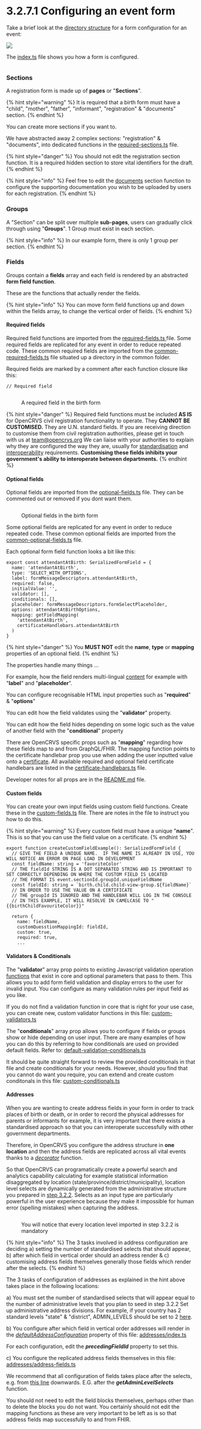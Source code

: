 # 3.2.7.1 Configuring an event form

Take a brief look at the [directory structure](https://github.com/opencrvs/opencrvs-countryconfig/tree/develop/src/form/birth) for a form configuration for an event:

![](<../../../../.gitbook/assets/Screenshot 2023-09-07 at 16.42.23.png>)

The [index.ts](https://github.com/opencrvs/opencrvs-countryconfig/blob/develop/src/form/birth/index.ts) file shows you how a form is configured.

<figure><img src="../../../../.gitbook/assets/Screenshot 2023-09-07 at 18.33.46.png" alt=""><figcaption></figcaption></figure>

### Sections

A registration form is made up of **pages** or "**Sections**". &#x20;

{% hint style="warning" %}
It is required that a birth form must have a "child", "mother", "father", "informant", "registration" & "documents" section.
{% endhint %}

You can create more sections if you want to.

We have abstracted away 2 complex sections: "registration" & "documents", into dedicated functions in the [required-sections.ts](https://github.com/opencrvs/opencrvs-countryconfig/blob/develop/src/form/birth/required-sections.ts) file.

{% hint style="danger" %}
You should not edit the registration section function.  It is a required hidden section to store vital identifiers for the draft.
{% endhint %}

{% hint style="info" %}
Feel free to edit the [documents](https://github.com/opencrvs/opencrvs-countryconfig/blob/551e864ab59d59ae2e65eec8d1d0d9651ae0a3d7/src/form/birth/required-sections.ts#L38) section function to configure the supporting documentation you wish to be uploaded by users for each registration.
{% endhint %}



### Groups

A "Section" can be split over multiple **sub-pages**, users can gradually click through using "**Groups**".  1 Group must exist in each section. &#x20;

{% hint style="info" %}
In our example form, there is only 1 group per section.
{% endhint %}



### Fields

Groups contain a **fields** array and each field is rendered by an abstracted **form field function**. &#x20;

These are the functions that actually render the fields. &#x20;

{% hint style="info" %}
You can move form field functions up and down within the fields array, to change the vertical order of fields.
{% endhint %}

#### Required fields

Required field functions are imported from the [required-fields.ts ](https://github.com/opencrvs/opencrvs-countryconfig/blob/develop/src/form/birth/required-fields.ts)file.   Some required fields are replicated for any event in order to reduce repeated code. These common required fields are imported from the [common-required-fields.ts](https://github.com/opencrvs/opencrvs-countryconfig/blob/develop/src/form/common/common-required-fields.ts) file situated up a directory in the common folder.

Required fields are marked by a comment after each function closure like this:

```
// Required field
```

<figure><img src="../../../../.gitbook/assets/Screenshot 2023-09-07 at 18.35.30.png" alt=""><figcaption><p>A required field in the birth form</p></figcaption></figure>

{% hint style="danger" %}
Required field functions must be included **AS IS** for OpenCRVS civil registration functionality to operate.  They **CANNOT** **BE CUSTOMISED.**  They are U.N. standard fields.  If you are receiving direction to customise them from civil registration authorities, please get in touch with us at [team@opencrvs.org](mailto:team@opencrvs.org)  We can liaise with your authorities to explain why they are configured the way they are, usually for [standardisation](../../../../technology/standards/) and [interoperability](../../../../technology/interoperability/) requirements.  **Customising these fields inhibits your government's ability to interoperate between departments.**
{% endhint %}

#### Optional fields

Optional fields are imported from the [optional-fields.ts](https://github.com/opencrvs/opencrvs-countryconfig/blob/develop/src/form/birth/optional-fields.ts) file.  They can be commented out or removed if you dont want them.

<figure><img src="../../../../.gitbook/assets/Screenshot 2023-09-07 at 18.36.36.png" alt=""><figcaption><p>Optional fields in the birth form</p></figcaption></figure>

Some optional fields are replicated for any event in order to reduce repeated code. These common optional fields are imported from the [common-optional-fields.ts](https://github.com/opencrvs/opencrvs-countryconfig/blob/develop/src/form/common/common-optional-fields.ts) file.

Each optional form field function looks a bit like this:

```
export const attendantAtBirth: SerializedFormField = {
  name: 'attendantAtBirth',
  type: 'SELECT_WITH_OPTIONS',
  label: formMessageDescriptors.attendantAtBirth,
  required: false,
  initialValue: '',
  validator: [],
  conditionals: [],
  placeholder: formMessageDescriptors.formSelectPlaceholder,
  options: attendantAtBirthOptions,
  mapping: getFieldMapping(
    'attendantAtBirth',
    certificateHandlebars.attendantAtBirth
  )
}
```

{% hint style="danger" %}
You **MUST NOT** edit the **name**, **type** or **mapping** properties of an optional field.
{% endhint %}

The properties handle many things ...

For example, how the field renders multi-lingual [content](../3.2.9-countryconfig-apis-explained/3.2.9.1-managing-language-content.md) for example with "**label**" and "**placeholder**".

You can configure recognisable HTML input properties such as "**required**" & "**options**"

You can edit how the field validates using the "**validator**" property.&#x20;

You can edit how the field hides depending on some logic such as the value of another field with the "**conditional**" property

There are OpenCRVS specific props such as "**mapping**" regarding how these fields map to and from GraphQL/FHIR.  The mapping function points to the certificate handlebar prop you use when adding the user inputted value onto a [certificate](../3.2.6-configure-certificate-templates.md).  All available required and optional field certificate handlebars are listed in the [certificate-handlebars.ts](https://github.com/opencrvs/opencrvs-countryconfig/blob/develop/src/form/birth/certificate-handlebars.ts) file.

Developer notes for all props are in the [README.md](https://github.com/opencrvs/opencrvs-countryconfig/blob/develop/src/form/README.md) file.

#### Custom fields

You can create your own input fields using custom field functions.  Create these in the [custom-fields.ts](https://github.com/opencrvs/opencrvs-countryconfig/blob/develop/src/form/custom-fields.ts) file.  There are notes in the file to instruct you how to do this.

{% hint style="warning" %}
Every custom field must have a unique "**name**".  This is so that you can use the field value on a certificate.
{% endhint %}

```
export function createCustomFieldExample(): SerializedFormField {
  // GIVE THE FIELD A UNIQUE NAME.  IF THE NAME IS ALREADY IN USE, YOU WILL NOTICE AN ERROR ON PAGE LOAD IN DEVELOPMENT
  const fieldName: string = 'favoriteColor'
  // THE fieldId STRING IS A DOT SEPARATED STRING AND IS IMPORTANT TO SET CORRECTLY DEPENDING ON WHERE THE CUSTOM FIELD IS LOCATED
  // THE FORMAT IS event.sectionId.groupId.uniqueFieldName
  const fieldId: string = `birth.child.child-view-group.${fieldName}`
  // IN ORDER TO USE THE VALUE ON A CERTIFICATE
  // THE groupId IS IGNORED AND THE HANDLEBAR WILL LOG IN THE CONSOLE
  // IN THIS EXAMPLE, IT WILL RESOLVE IN CAMELCASE TO "{{birthChildFavouriteColor}}"

  return {
    name: fieldName,
    customQuesstionMappingId: fieldId,
    custom: true,
    required: true,
    ...
```



#### Validators & Conditionals

The "**validator**" array prop points to existing Javascript validation operation [functions](https://github.com/opencrvs/opencrvs-core/blob/e34fe4b99616817d66402d4933172735515d4a76/packages/client/src/utils/validate.ts#L58) that exist in core and optional parameters that pass to them. This allows you to add form field validation and display errors to the user for invalid input.  You can configure as many validation rules per input field as you like.

&#x20;If you do not find a validation function in core that is right for your use case, you can create new, custom validator functions in this file: [custom-validators.ts](https://github.com/opencrvs/opencrvs-countryconfig/blob/develop/src/form/common/custom-validation-conditionals/custom-validators.ts)

The "**conditionals**" array prop allows you to configure if fields or groups show or hide depending on user input.  There are many examples of how you can do this by referring to how conditionals are used on provided default fields.  Refer to: [default-validation-conditionals.ts](https://github.com/opencrvs/opencrvs-countryconfig/blob/develop/src/form/common/default-validation-conditionals.ts)

It should be quite straight forward to review the provided conditionals in that file and create conditionals for your needs.  However, should you find that you cannot do want you require, you can extend and create custom conditonals in this file: [custom-conditionals.ts](https://github.com/opencrvs/opencrvs-countryconfig/blob/develop/src/form/common/custom-validation-conditionals/custom-conditionals.ts)



#### Addresses

When you are wanting to create address fields in your form in order to track places of birth or death, or in order to record the physical addresses for parents or informants for example, it is very important that there exists a standardised approach so that you can interoperate successfully with other government departments.

Therefore, in OpenCRVS you configure the address structure in **one location** and then the address fields are replicated across all vital events thanks to a [_decorator_](https://github.com/opencrvs/opencrvs-countryconfig/blob/93a58dd80867e8613c12b9767ea7b4ca80953929/src/form/index.ts#L55) function.

So that OpenCRVS can programatically create a powerful search and analytics capability calculating for example statistical information disaggregated by location (state/province/district/municipality), location level selects are dynamically generated from the administrative structure you prepared in [step 3.2.2](../3.2.2-set-up-administrative-address-divisions/).  Selects as an input type are particularly powerful in the user experience because they make it impossible for human error (spelling mistakes) when capturing the address.

<figure><img src="../../../../.gitbook/assets/Screenshot 2023-09-12 at 11.05.05.png" alt=""><figcaption><p>You will notice that every location level imported in step 3.2.2 is mandatory</p></figcaption></figure>

{% hint style="info" %}
The 3 tasks involved in address configuration are deciding a) setting the number of standardised selects that should appear, b) after which field in vertical order should an address render & c) customising address fields themselves generally those fields which render after the selects.
{% endhint %}

The 3 tasks of configuration of addresses as explained in the hint above takes place in the following locations:

a) You must set the number of standardised selects that will appear equal to the number of administrative levels that you plan to seed in step 3.2.2 Set up administrative address divisions.  For example, if your country has 2 standard levels "state" & "district", ADMIN\_LEVELS should be set to 2 [here](https://github.com/opencrvs/opencrvs-countryconfig/blob/b3ee310aaaaa616ce0a41a6eb69a403afc2e50bb/src/form/addresses/index.ts#L37).

b) You configure after which field in vertical order addresses will render in the [_defaultAddressConfiguration_](https://github.com/opencrvs/opencrvs-countryconfig/blob/93a58dd80867e8613c12b9767ea7b4ca80953929/src/form/addresses/index.ts#L43C14-L43C41) property of this file: [addresses/index.ts](https://github.com/opencrvs/opencrvs-countryconfig/blob/develop/src/form/addresses/index.ts)

For each configuration, edit the _**precedingFieldId**_ property to set this.

c) You configure the replicated address fields themselves in this file: [addresses/address-fields.ts](https://github.com/opencrvs/opencrvs-countryconfig/blob/develop/src/form/addresses/address-fields.ts)

We recommend that all configuration of fields takes place after the selects, e.g. from [this line](https://github.com/opencrvs/opencrvs-countryconfig/blob/93a58dd80867e8613c12b9767ea7b4ca80953929/src/form/addresses/address-fields.ts#L221) downwards.  E.G. after the _**getAdminLevelSelects**_ function.

You should not need to edit the field blocks themselves, perhaps other than to delete the blocks you do not want.  You certainly should not edit the mapping functions as these are very important to be left as is so that address fields map successfully to and from FHIR.
